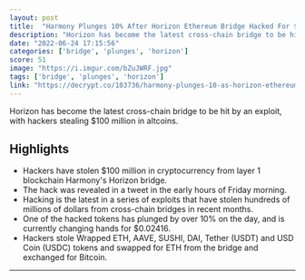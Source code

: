 ```yaml
---
layout: post
title:  "Harmony Plunges 10% After Horizon Ethereum Bridge Hacked For $100 Million | Decrypt"
description: "Horizon has become the latest cross-chain bridge to be hit by an exploit, with hackers stealing $100 million in altcoins."
date: "2022-06-24 17:15:56"
categories: ['bridge', 'plunges', 'horizon']
score: 51
image: "https://i.imgur.com/bZuJWRF.jpg"
tags: ['bridge', 'plunges', 'horizon']
link: "https://decrypt.co/103736/harmony-plunges-10-as-horizon-ethereum-bridge-hacked-for-100-million"
---
```


Horizon has become the latest cross-chain bridge to be hit by an exploit, with hackers stealing $100 million in altcoins.

## Highlights

- Hackers have stolen $100 million in cryptocurrency from layer 1 blockchain Harmony's Horizon bridge.
- The hack was revealed in a tweet in the early hours of Friday morning.
- Hacking is the latest in a series of exploits that have stolen hundreds of millions of dollars from cross-chain bridges in recent months.
- One of the hacked tokens has plunged by over 10% on the day, and is currently changing hands for $0.02416.
- Hackers stole Wrapped ETH, AAVE, SUSHI, DAI, Tether (USDT) and USD Coin (USDC) tokens and swapped for ETH from the bridge and exchanged for Bitcoin.

---
